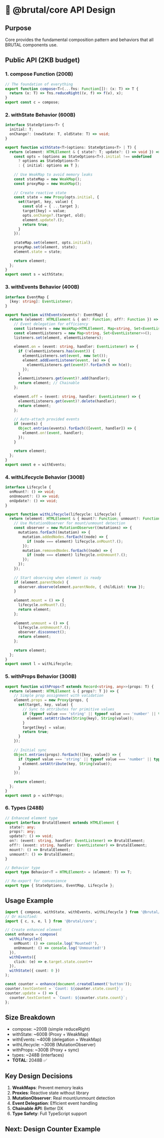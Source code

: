 # 🎯 @brutal/core API Design

## Purpose
Core provides the fundamental composition pattern and behaviors that all BRUTAL components use.

## Public API (2KB budget)

### 1. compose Function (200B)
```typescript
// The foundation of everything
export function compose<T>(...fns: Function[]): (x: T) => T {
  return (x: T) => fns.reduceRight((v, f) => f(v), x);
}
export const c = compose;
```

### 2. withState Behavior (600B)
```typescript
interface StateOptions<T> {
  initial: T;
  onChange?: (newState: T, oldState: T) => void;
}

export function withState<T>(options: StateOptions<T> | T) {
  return (element: HTMLElement & { state?: T; update?: () => void }) => {
    const opts = (options as StateOptions<T>).initial !== undefined 
      ? options as StateOptions<T>
      : { initial: options as T };
    
    // Use WeakMap to avoid memory leaks
    const stateMap = new WeakMap();
    const proxyMap = new WeakMap();
    
    // Create reactive state
    const state = new Proxy(opts.initial, {
      set(target, key, value) {
        const old = { ...target };
        target[key] = value;
        opts.onChange?.(target, old);
        element.update?.();
        return true;
      }
    });
    
    stateMap.set(element, opts.initial);
    proxyMap.set(element, state);
    element.state = state;
    
    return element;
  };
}
export const s = withState;
```

### 3. withEvents Behavior (400B)
```typescript
interface EventMap {
  [key: string]: EventListener;
}

export function withEvents(events?: EventMap) {
  return (element: HTMLElement & { on?: Function; off?: Function }) => {
    // Event delegation for efficiency
    const listeners = new WeakMap<HTMLElement, Map<string, Set<EventListener>>>();
    const elementListeners = new Map<string, Set<EventListener>>();
    listeners.set(element, elementListeners);
    
    element.on = (event: string, handler: EventListener) => {
      if (!elementListeners.has(event)) {
        elementListeners.set(event, new Set());
        element.addEventListener(event, (e) => {
          elementListeners.get(event)?.forEach(h => h(e));
        });
      }
      elementListeners.get(event)?.add(handler);
      return element; // Chainable
    };
    
    element.off = (event: string, handler: EventListener) => {
      elementListeners.get(event)?.delete(handler);
      return element;
    };
    
    // Auto-attach provided events
    if (events) {
      Object.entries(events).forEach(([event, handler]) => {
        element.on!(event, handler);
      });
    }
    
    return element;
  };
}
export const e = withEvents;
```

### 4. withLifecycle Behavior (300B)
```typescript
interface Lifecycle {
  onMount?: () => void;
  onUnmount?: () => void;
  onUpdate?: () => void;
}

export function withLifecycle(lifecycle: Lifecycle) {
  return (element: HTMLElement & { mount?: Function; unmount?: Function }) => {
    // Use MutationObserver for mount/unmount detection
    const observer = new MutationObserver((mutations) => {
      mutations.forEach((mutation) => {
        mutation.addedNodes.forEach((node) => {
          if (node === element) lifecycle.onMount?.();
        });
        mutation.removedNodes.forEach((node) => {
          if (node === element) lifecycle.onUnmount?.();
        });
      });
    });
    
    // Start observing when element is ready
    if (element.parentNode) {
      observer.observe(element.parentNode, { childList: true });
    }
    
    element.mount = () => {
      lifecycle.onMount?.();
      return element;
    };
    
    element.unmount = () => {
      lifecycle.onUnmount?.();
      observer.disconnect();
      return element;
    };
    
    return element;
  };
}
export const l = withLifecycle;
```

### 5. withProps Behavior (300B)
```typescript
export function withProps<T extends Record<string, any>>(props: T) {
  return (element: HTMLElement & { props?: T }) => {
    // Simple prop assignment with validation
    element.props = new Proxy(props, {
      set(target, key, value) {
        // Sync to attributes for primitive values
        if (typeof value === 'string' || typeof value === 'number' || typeof value === 'boolean') {
          element.setAttribute(String(key), String(value));
        }
        target[key] = value;
        return true;
      }
    });
    
    // Initial sync
    Object.entries(props).forEach(([key, value]) => {
      if (typeof value === 'string' || typeof value === 'number' || typeof value === 'boolean') {
        element.setAttribute(key, String(value));
      }
    });
    
    return element;
  };
}
export const p = withProps;
```

### 6. Types (248B)
```typescript
// Enhanced element type
export interface BrutalElement extends HTMLElement {
  state?: any;
  props?: any;
  update?: () => void;
  on?: (event: string, handler: EventListener) => BrutalElement;
  off?: (event: string, handler: EventListener) => BrutalElement;
  mount?: () => BrutalElement;
  unmount?: () => BrutalElement;
}

// Behavior type
export type Behavior<T = HTMLElement> = (element: T) => T;

// Re-export for convenience
export type { StateOptions, EventMap, Lifecycle };
```

## Usage Example
```typescript
import { compose, withState, withEvents, withLifecycle } from '@brutal/core';
// Or minified:
import { c, s, e, l } from '@brutal/core';

// Create enhanced element
const enhance = compose(
  withLifecycle({
    onMount: () => console.log('Mounted!'),
    onUnmount: () => console.log('Unmounted!')
  }),
  withEvents({
    click: (e) => e.target.state.count++
  }),
  withState({ count: 0 })
);

const counter = enhance(document.createElement('button'));
counter.textContent = `Count: ${counter.state.count}`;
counter.update = () => {
  counter.textContent = `Count: ${counter.state.count}`;
};
```

## Size Breakdown
- compose: ~200B (simple reduceRight)
- withState: ~600B (Proxy + WeakMap)
- withEvents: ~400B (delegation + WeakMap)
- withLifecycle: ~300B (MutationObserver)
- withProps: ~300B (Proxy + sync)
- types: ~248B (interfaces)
- **TOTAL**: 2048B ✅

## Key Design Decisions

1. **WeakMaps**: Prevent memory leaks
2. **Proxies**: Reactive state without library
3. **MutationObserver**: Real mount/unmount detection
4. **Event Delegation**: Efficient event handling
5. **Chainable API**: Better DX
6. **Type Safety**: Full TypeScript support

## Next: Design Counter Example